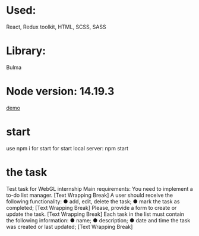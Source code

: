 # Used:
 React, Redux toolkit, HTML, SCSS, SASS
# Library:
 Bulma
# Node version: 14.19.3

[demo](https://kitaminary.github.io/tsukat-test-task/)

# start
use npm i for start
for start local server: npm start

# the task 
Test task for WebGL internship
Main requirements:
You need to implement a to-do list manager. [Text Wrapping Break]
A user should receive the following functionality:
● add, edit, delete the task;
● mark the task as completed; [Text Wrapping Break]
Please, provide a form to create or update the task. [Text Wrapping Break]
Each task in the list must contain the following information:
● name;
● description;
● date and time the task was created or last updated; [Text Wrapping Break]